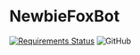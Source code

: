 # NewbieFoxBot
[![Requirements Status](https://requires.io/github/FluffyMak4ic/NewbieFoxBot/requirements.svg?branch=main)](https://requires.io/github/FluffyMak4ic/NewbieFoxBot/requirements/?branch=main)
![GitHub](https://img.shields.io/github/license/FluffyMak4ic/NewbieFoxBot)
